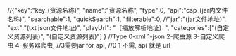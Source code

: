 //{"key":"key_(资源名称)", "name":"资源名称", "type":0, "api":"csp_(jar内文件名称)", "searchable":1, "quickSearch":1, "filterable":0, 
//"jar":"(jar文件地址)", "ext":"(txt json文件地址)", "playUrl": "〔播放解析地址〕", "categories":["(自定义资源列表)", "(自定义资源列表)"] }
//Type 0-xml 1-json 2-爬虫源 3-自定义爬虫 4-服务器爬虫, 
//3需要jar for api, 
//0 1 不需, api 就是 url
